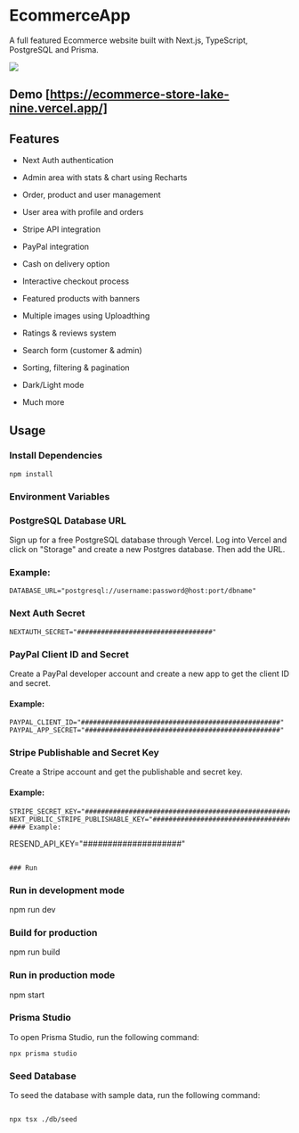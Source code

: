 # EcommerceApp

A full featured Ecommerce website built with Next.js, TypeScript, PostgreSQL and Prisma.

![](prostore/public/images/screen.png)

## Demo [https://ecommerce-store-lake-nine.vercel.app/]

## Features

- Next Auth authentication

* Admin area with stats & chart using Recharts

- Order, product and user management

* User area with profile and orders

- Stripe API integration

* PayPal integration

- Cash on delivery option

* Interactive checkout process

- Featured products with banners

* Multiple images using Uploadthing

- Ratings & reviews system

* Search form (customer & admin)

- Sorting, filtering & pagination

* Dark/Light mode

- Much more

## Usage

### Install Dependencies

```
npm install

```

### Environment Variables

### PostgreSQL Database URL

Sign up for a free PostgreSQL database through Vercel. Log into Vercel and click on "Storage" and create a new Postgres database. Then add the URL.

### Example:

```
DATABASE_URL="postgresql://username:password@host:port/dbname"
```

### Next Auth Secret

```
NEXTAUTH_SECRET="##################################"
```

### PayPal Client ID and Secret

Create a PayPal developer account and create a new app to get the client ID and secret.

#### Example:

```
PAYPAL_CLIENT_ID="##################################################"
PAYPAL_APP_SECRET="#################################################"
```

### Stripe Publishable and Secret Key

Create a Stripe account and get the publishable and secret key.

#### Example:

```
STRIPE_SECRET_KEY="###################################################################################################################"
NEXT_PUBLIC_STRIPE_PUBLISHABLE_KEY="##################################################################################
#### Example:

```

RESEND_API_KEY="####################"

```

### Run

```

### Run in development mode

npm run dev

### Build for production

npm run build

### Run in production mode

npm start

### Prisma Studio

To open Prisma Studio, run the following command:

```
npx prisma studio

```

### Seed Database

To seed the database with sample data, run the following command:

```

npx tsx ./db/seed

```
